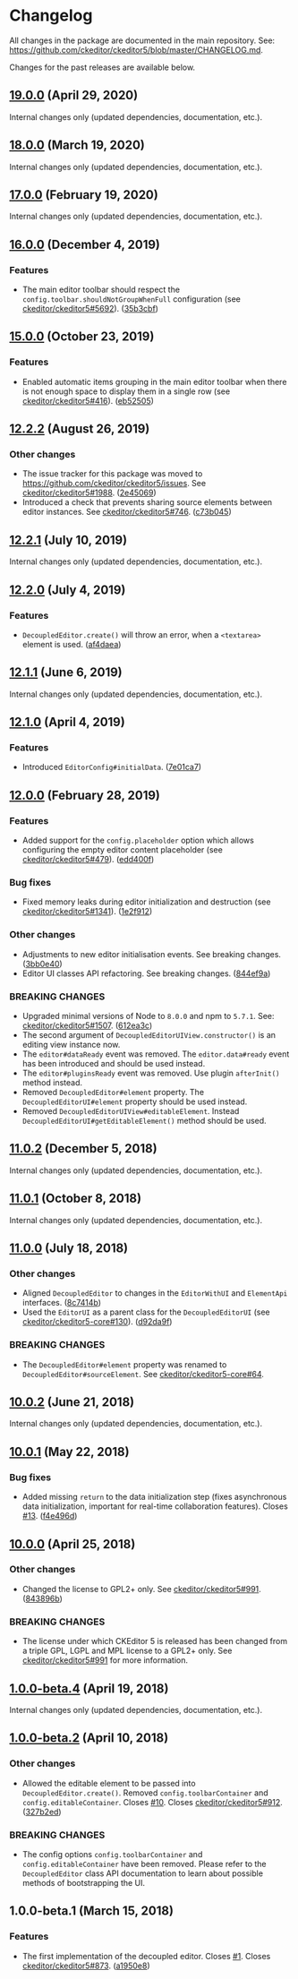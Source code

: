 Changelog
=========

All changes in the package are documented in the main repository. See: https://github.com/ckeditor/ckeditor5/blob/master/CHANGELOG.md.

Changes for the past releases are available below.

## [19.0.0](https://github.com/ckeditor/ckeditor5-editor-decoupled/compare/v18.0.0...v19.0.0) (April 29, 2020)

Internal changes only (updated dependencies, documentation, etc.).


## [18.0.0](https://github.com/ckeditor/ckeditor5-editor-decoupled/compare/v17.0.0...v18.0.0) (March 19, 2020)

Internal changes only (updated dependencies, documentation, etc.).


## [17.0.0](https://github.com/ckeditor/ckeditor5-editor-decoupled/compare/v16.0.0...v17.0.0) (February 19, 2020)

Internal changes only (updated dependencies, documentation, etc.).


## [16.0.0](https://github.com/ckeditor/ckeditor5-editor-decoupled/compare/v15.0.0...v16.0.0) (December 4, 2019)

### Features

* The main editor toolbar should respect the `config.toolbar.shouldNotGroupWhenFull` configuration (see [ckeditor/ckeditor5#5692](https://github.com/ckeditor/ckeditor5/issues/5692)). ([35b3cbf](https://github.com/ckeditor/ckeditor5-editor-decoupled/commit/35b3cbf))


## [15.0.0](https://github.com/ckeditor/ckeditor5-editor-decoupled/compare/v12.2.2...v15.0.0) (October 23, 2019)

### Features

* Enabled automatic items grouping in the main editor toolbar when there is not enough space to display them in a single row (see [ckeditor/ckeditor5#416](https://github.com/ckeditor/ckeditor5/issues/416)). ([eb52505](https://github.com/ckeditor/ckeditor5-editor-decoupled/commit/eb52505))


## [12.2.2](https://github.com/ckeditor/ckeditor5-editor-decoupled/compare/v12.2.1...v12.2.2) (August 26, 2019)

### Other changes

* The issue tracker for this package was moved to https://github.com/ckeditor/ckeditor5/issues. See [ckeditor/ckeditor5#1988](https://github.com/ckeditor/ckeditor5/issues/1988). ([2e45069](https://github.com/ckeditor/ckeditor5-editor-decoupled/commit/2e45069))
* Introduced a check that prevents sharing source elements between editor instances. See [ckeditor/ckeditor5#746](https://github.com/ckeditor/ckeditor5/issues/746). ([c73b045](https://github.com/ckeditor/ckeditor5-editor-decoupled/commit/c73b045))


## [12.2.1](https://github.com/ckeditor/ckeditor5-editor-decoupled/compare/v12.2.0...v12.2.1) (July 10, 2019)

Internal changes only (updated dependencies, documentation, etc.).


## [12.2.0](https://github.com/ckeditor/ckeditor5-editor-decoupled/compare/v12.1.1...v12.2.0) (July 4, 2019)

### Features

* `DecoupledEditor.create()` will throw an error, when a `<textarea>` element is used. ([af4daea](https://github.com/ckeditor/ckeditor5-editor-decoupled/commit/af4daea))


## [12.1.1](https://github.com/ckeditor/ckeditor5-editor-decoupled/compare/v12.1.0...v12.1.1) (June 6, 2019)

Internal changes only (updated dependencies, documentation, etc.).


## [12.1.0](https://github.com/ckeditor/ckeditor5-editor-decoupled/compare/v12.0.0...v12.1.0) (April 4, 2019)

### Features

* Introduced `EditorConfig#initialData`. ([7e01ca7](https://github.com/ckeditor/ckeditor5-editor-decoupled/commit/7e01ca7))


## [12.0.0](https://github.com/ckeditor/ckeditor5-editor-decoupled/compare/v11.0.2...v12.0.0) (February 28, 2019)

### Features

* Added support for the `config.placeholder` option which allows configuring the empty editor content placeholder (see [ckeditor/ckeditor5#479](https://github.com/ckeditor/ckeditor5/issues/479)). ([edd400f](https://github.com/ckeditor/ckeditor5-editor-decoupled/commit/edd400f))

### Bug fixes

* Fixed memory leaks during editor initialization and destruction (see [ckeditor/ckeditor5#1341](https://github.com/ckeditor/ckeditor5/issues/1341)). ([1e2f912](https://github.com/ckeditor/ckeditor5-editor-decoupled/commit/1e2f912))

### Other changes

* Adjustments to new editor initialisation events. See breaking changes. ([3bb0e40](https://github.com/ckeditor/ckeditor5-editor-decoupled/commit/3bb0e40))
* Editor UI classes API refactoring. See breaking changes. ([844ef9a](https://github.com/ckeditor/ckeditor5-editor-decoupled/commit/844ef9a))

### BREAKING CHANGES

* Upgraded minimal versions of Node to `8.0.0` and npm to `5.7.1`. See: [ckeditor/ckeditor5#1507](https://github.com/ckeditor/ckeditor5/issues/1507). ([612ea3c](https://github.com/ckeditor/ckeditor5-cloud-services/commit/612ea3c))
* The second argument of `DecoupledEditorUIView.constructor()` is an editing view instance now.
* The `editor#dataReady` event was removed. The `editor.data#ready` event has been introduced and should be used instead.
* The `editor#pluginsReady` event was removed. Use plugin `afterInit()` method instead.
* Removed `DecoupledEditor#element` property. The `DecoupledEditorUI#element` property should be used instead.
* Removed `DecoupledEditorUIView#editableElement`. Instead `DecoupledEditorUI#getEditableElement()` method should be used.


## [11.0.2](https://github.com/ckeditor/ckeditor5-editor-decoupled/compare/v11.0.1...v11.0.2) (December 5, 2018)

Internal changes only (updated dependencies, documentation, etc.).


## [11.0.1](https://github.com/ckeditor/ckeditor5-editor-decoupled/compare/v11.0.0...v11.0.1) (October 8, 2018)

Internal changes only (updated dependencies, documentation, etc.).


## [11.0.0](https://github.com/ckeditor/ckeditor5-editor-decoupled/compare/v10.0.2...v11.0.0) (July 18, 2018)

### Other changes

* Aligned `DecoupledEditor` to changes in the `EditorWithUI` and `ElementApi` interfaces. ([8c7414b](https://github.com/ckeditor/ckeditor5-editor-decoupled/commit/8c7414b))
* Used the `EditorUI` as a parent class for the `DecoupledEditorUI` (see [ckeditor/ckeditor5-core#130](https://github.com/ckeditor/ckeditor5-core/issues/130)). ([d92da9f](https://github.com/ckeditor/ckeditor5-editor-decoupled/commit/d92da9f))

### BREAKING CHANGES

* The `DecoupledEditor#element` property was renamed to `DecoupledEditor#sourceElement`. See [ckeditor/ckeditor5-core#64](https://github.com/ckeditor/ckeditor5-core/issues/64).


## [10.0.2](https://github.com/ckeditor/ckeditor5-editor-decoupled/compare/v10.0.1...v10.0.2) (June 21, 2018)

Internal changes only (updated dependencies, documentation, etc.).


## [10.0.1](https://github.com/ckeditor/ckeditor5-editor-decoupled/compare/v10.0.0...v10.0.1) (May 22, 2018)

### Bug fixes

* Added missing `return` to the data initialization step (fixes asynchronous data initialization, important for real-time collaboration features). Closes [#13](https://github.com/ckeditor/ckeditor5-editor-decoupled/issues/13). ([f4e496d](https://github.com/ckeditor/ckeditor5-editor-decoupled/commit/f4e496d))


## [10.0.0](https://github.com/ckeditor/ckeditor5-editor-decoupled/compare/v1.0.0-beta.4...v10.0.0) (April 25, 2018)

### Other changes

* Changed the license to GPL2+ only. See [ckeditor/ckeditor5#991](https://github.com/ckeditor/ckeditor5/issues/991). ([843896b](https://github.com/ckeditor/ckeditor5-editor-decoupled/commit/843896b))

### BREAKING CHANGES

* The license under which CKEditor&nbsp;5 is released has been changed from a triple GPL, LGPL and MPL license to a GPL2+ only. See [ckeditor/ckeditor5#991](https://github.com/ckeditor/ckeditor5/issues/991) for more information.


## [1.0.0-beta.4](https://github.com/ckeditor/ckeditor5-editor-decoupled/compare/v1.0.0-beta.2...v1.0.0-beta.4) (April 19, 2018)

Internal changes only (updated dependencies, documentation, etc.).


## [1.0.0-beta.2](https://github.com/ckeditor/ckeditor5-editor-decoupled/compare/v1.0.0-beta.1...v1.0.0-beta.2) (April 10, 2018)

### Other changes

* Allowed the editable element to be passed into `DecoupledEditor.create()`. Removed `config.toolbarContainer` and `config.editableContainer`. Closes [#10](https://github.com/ckeditor/ckeditor5-editor-decoupled/issues/10). Closes [ckeditor/ckeditor5#912](https://github.com/ckeditor/ckeditor5/issues/912). ([327b2ed](https://github.com/ckeditor/ckeditor5-editor-decoupled/commit/327b2ed))

### BREAKING CHANGES

* The config options `config.toolbarContainer` and `config.editableContainer` have been removed. Please refer to the `DecoupledEditor` class API documentation to learn about possible methods of bootstrapping the UI.


## 1.0.0-beta.1 (March 15, 2018)

### Features

* The first implementation of the decoupled editor. Closes [#1](https://github.com/ckeditor/ckeditor5-editor-decoupled/issues/1). Closes [ckeditor/ckeditor5#873](https://github.com/ckeditor/ckeditor5/issues/873). ([a1950e8](https://github.com/ckeditor/ckeditor5-editor-decoupled/commit/a1950e8))
